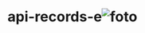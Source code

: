 # api-records-e![foto](https://user-images.githubusercontent.com/47761211/167514084-e6c251d2-a76d-4ead-bd52-239b66ebdb75.jpg)
